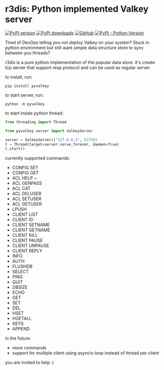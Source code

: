 # r3dis: Python implemented Valkey server

[![PyPI version](https://img.shields.io/pypi/v/r3dis.svg)](https://pypi.python.org/pypi/r3dis/)
[![PyPI downloads](https://img.shields.io/pypi/dm/r3dis.svg)](https://pypi.python.org/pypi/r3dis/)
[![GitHub](https://img.shields.io/github/license/netanelrevah/r3dis)](https://pypi.python.org/pypi/r3dis/)
[![PyPI - Python Version](https://img.shields.io/pypi/pyversions/r3dis)](https://pypi.python.org/pypi/r3dis/)

Tired of DevOps telling you not deploy Valkey on your system?
Stuck in python environment but still want simple data structure store to sync between you threads?

r3dis is a pure python implementation of the popular data store. it's create tcp server that support resp protocol and can be used as regular server.

to install, run:
```shell
pip install pyvalkey
```

to start server, run:
```shell
python -m pyvalkey
```

to start inside python thread:

```python
from threading import Thread

from pyvalkey.server import ValkeyServer

server = ValkeyServer(("127.0.0.1", 6379))
t = Thread(target=server.serve_forever, daemon=True)
t.start()
```

currently supported commands:
* CONFIG SET
* CONFIG GET
* ACL HELP ~
* ACL GENPASS
* ACL CAT
* ACL DELUSER
* ACL SETUSER
* ACL GETUSER
* LPUSH
* CLIENT LIST
* CLIENT ID
* CLIENT SETNAME
* CLIENT GETNAME
* CLIENT KILL
* CLIENT PAUSE
* CLIENT UNPAUSE
* CLIENT REPLY
* INFO
* AUTH
* FLUSHDB
* SELECT
* PING
* QUIT
* DBSIZE
* ECHO
* GET
* SET
* DEL
* HSET
* HGETALL
* KEYS
* APPEND

in the future:
* more commands
* support for multiple client using asyncio loop instead of thread per client

you are invited to help :)